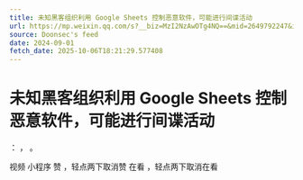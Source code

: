 ```yaml
---
title: 未知黑客组织利用 Google Sheets 控制恶意软件，可能进行间谍活动
url: https://mp.weixin.qq.com/s?__biz=MzI2NzAwOTg4NQ==&mid=2649792247&idx=2&sn=86f3b6b30078d501e6a37311d2d22a71
source: Doonsec's feed
date: 2024-09-01
fetch_date: 2025-10-06T18:21:29.577408
---
```


# 未知黑客组织利用 Google Sheets 控制恶意软件，可能进行间谍活动

：
，
。

视频
小程序
赞
，轻点两下取消赞
在看
，轻点两下取消在看